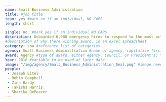 ```yaml
---
name: Small Business Administration
title: #job title
team: yes #mark no if an individual, NO CAPS
length: short

single: no  #mark yes if an individual NO CAPS
description: Onboarded 6,000 emergency hires to respond to the most active and costly hurricane season in US history. The flexibility, resourcefulness, and tireless dedication of this team allowed SBA to respond quickly to national disasters.
#description of why there winning award, in an excel spreadsheet
category: sba #reference list of categories
agency: Small Business Administration #name of agency, capitalize first letter of each name
award: Agency #type of award, either Agency, Council, or President's; this is case sensitive so make sure to match the options listed exactly. This section generates the format of the card
Year: 2018 #variable to be used at later date
image: "/img/agency/Small_Business_Administration_Seal.png" #image needed for Team award (agency seal) and President's award (headshot); leave empty if and individual Agency award
people:
 - Joseph Eitel
 - Robin Campbell
 - Zina Hardy
 - Takisha Harris
 - Sharika DePeazer
---
```

